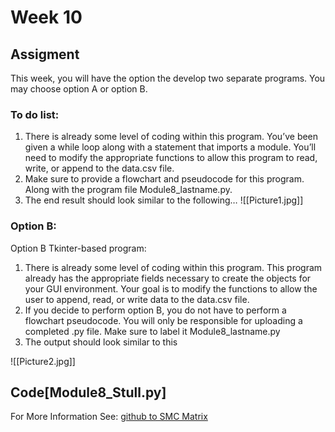 # Week 10

## Assigment 
This week, you will have the option the develop two separate programs. You may choose option A or option B.
### To do list:
1.	There is already some level of coding within this program. You’ve been given a while loop along with a statement that imports a module. You’ll need to modify the appropriate functions to allow this program to read, write, or append to the data.csv file. 
2.	Make sure to provide a flowchart and pseudocode for this program. Along with the program file Module8_lastname.py.
3.	The end result should look similar to the following… 
![[Picture1.jpg]]
### Option B: 
Option B Tkinter-based program: 
1.	There is already some level of coding within this program. This program already has the appropriate fields necessary to create the objects for your GUI environment. Your goal is to modify the functions to allow the user to append, read, or write data to the data.csv file.  
2.	If you decide to perform option B, you do not have to perform a flowchart pseudocode. You will only be responsible for uploading a completed .py file. Make sure to label it Module8_lastname.py 
3.	The output should look similar to this

![[Picture2.jpg]]
## Code[Module8_Stull.py]
For More Information See: [github to SMC Matrix](https://github.com/Nicholas-stull/SMC-Ticket-Matrix)


